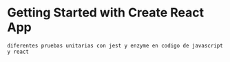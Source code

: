 # Getting Started with Create React App
```
diferentes pruebas unitarias con jest y enzyme en codigo de javascript y react
```